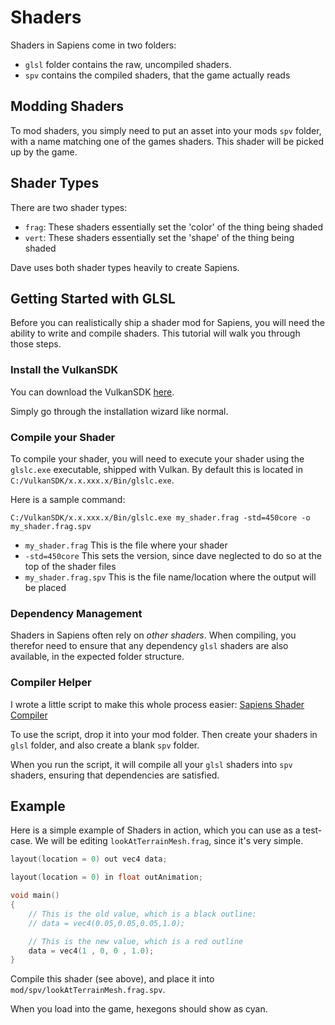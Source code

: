 # Shaders

Shaders in Sapiens come in two folders:
 - `glsl` folder contains the raw, uncompiled shaders.
 - `spv` contains the compiled shaders, that the game actually reads

## Modding Shaders

To mod shaders, you simply need to put an asset into your mods `spv` folder, with a name matching one of the games shaders. This shader will be picked up by the game.

## Shader Types

There are two shader types:
 - `frag`: These shaders essentially set the 'color' of the thing being shaded
 - `vert`: These shaders essentially set the 'shape' of the thing being shaded

Dave uses both shader types heavily to create Sapiens.

## Getting Started with GLSL

Before you can realistically ship a shader mod for Sapiens, you will need the ability to write and compile shaders. This tutorial will walk you through those steps.

### Install the VulkanSDK

You can download the VulkanSDK [here](https://vulkan.lunarg.com/sdk/home#windows).

Simply go through the installation wizard like normal.

### Compile your Shader

To compile your shader, you will need to execute your shader using the `glslc.exe` executable, shipped with Vulkan. By default this is located in `C:/VulkanSDK/x.x.xxx.x/Bin/glslc.exe`.

Here is a sample command:

`C:/VulkanSDK/x.x.xxx.x/Bin/glslc.exe my_shader.frag -std=450core -o my_shader.frag.spv`

 - `my_shader.frag` This is the file where your shader
 - `-std=450core` This sets the version, since dave neglected to do so at the top of the shader files
 - `my_shader.frag.spv` This is the file name/location where the output will be placed

### Dependency Management

Shaders in Sapiens often rely on *other shaders*. When compiling, you therefor need to ensure that any dependency `glsl` shaders are also available, in the expected folder structure.

### Compiler Helper

I wrote a little script to make this whole process easier: [Sapiens Shader Compiler](https://gist.github.com/SirLich/1ada6df219ab9c1d2a92bcdcc4ca4335)

To use the script, drop it into your mod folder. Then create your shaders in `glsl` folder, and also create a blank `spv` folder.

When you run the script, it will compile all your `glsl` shaders into `spv` shaders, ensuring that dependencies are satisfied.

## Example

Here is a simple example of Shaders in action, which you can use as a test-case. We will be editing `lookAtTerrainMesh.frag`, since it's very simple.

```c
layout(location = 0) out vec4 data;

layout(location = 0) in float outAnimation;

void main()
{
    // This is the old value, which is a black outline:
    // data = vec4(0.05,0.05,0.05,1.0);

    // This is the new value, which is a red outline
    data = vec4(1 , 0, 0 , 1.0);
}
```

Compile this shader (see above), and place it into `mod/spv/lookAtTerrainMesh.frag.spv`.

When you load into the game, hexegons should show as cyan.


